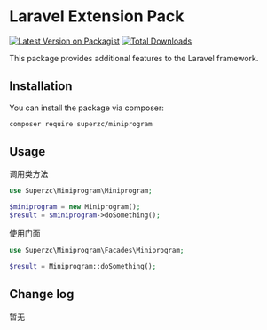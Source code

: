 # Laravel Extension Pack

[![Latest Version on Packagist](https://img.shields.io/packagist/v/vendor/package.svg?style=flat-square)](https://packagist.org/packages/superzc/miniprogram)
[![Total Downloads](https://img.shields.io/packagist/dt/vendor/package.svg?style=flat-square)](https://packagist.org/packages/superzc/miniprogram)

This package provides additional features to the Laravel framework.


## Installation

You can install the package via composer:

```bash
composer require superzc/miniprogram
```

## Usage

调用类方法
```php
use Superzc\Miniprogram\Miniprogram;

$miniprogram = new Miniprogram();
$result = $miniprogram->doSomething();
```

使用门面
```php
use Superzc\Miniprogram\Facades\Miniprogram;

$result = Miniprogram::doSomething();
```


## Change log
暂无